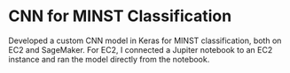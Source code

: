 # CNN for MINST Classification 
Developed a custom CNN model in Keras for MINST classification, both on EC2 and SageMaker. For EC2, I connected a Jupiter notebook to an EC2 instance and ran the model directly from the notebook.
